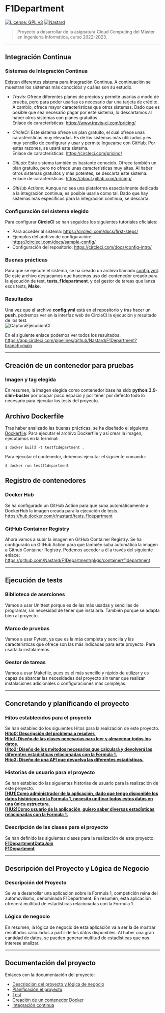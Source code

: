 # F1Department
[![License: GPL v3](https://img.shields.io/badge/License-GPLv3-blue.svg)](https://www.gnu.org/licenses/gpl-3.0)
[![Nastard](https://circleci.com/gh/Nastard/F1Department.svg?style=shield)](https://app.circleci.com/pipelines/github/Nastard/F1Department?branch=main)
>Proyecto a desarrollar de la asignatura Cloud Computing del Máster en Ingeniería Informática, curso 2022-2023.

---

## Integración Continua

### Sistemas de Integración Continua
Existen diferentes sistema para Integración Continua. A continuación se muestran los sistemas más conocidos y cuáles son su
estudio:
* *Travis*: Ofrece diferentes planes de precios y permite usarlas a modo de prueba, pero para poder usarlas es necesario dar una tarjeta de crédito. A cambio, ofrece mayor características que otros sistemas. Dado que es posible que sea necesario pagar por este sistema, lo descartamos al haber otros sistemas con planes gratuitos.\
Enlace de características: https://www.travis-ci.com/pricing/

* *CircleCI*: Este sistema ofrece un plan gratuito, el cual ofrece unas características muy elevadas. Es de los sistemas más utilizados y es muy sencillo de configurar y usar y permite loguearse con GitHub. Por estas razones, se usará este sistema.\
Enlace de características: https://circleci.com/pricing/

* *GitLab*: Este sistema también es bastante conocido. Ofrece también un plan gratuito, pero no ofrece unas características muy altas. Al haber otros sistemas gratuitos y más potentes, se descarta este sistema.\
Enlace de características: https://about.gitlab.com/pricing/

* *GitHub Actions*: Aunque no sea una plataforma especialmente dedicada a la integración continua, es posible usarla como tal. Dado que hay sistemas más específicos para la integración continua, se descarta.

### Configuración del sistema elegido
Para configurar **CircleCI** se han seguidos los siguientes tutoriales oficiales:
* Para acceder al sistema: https://circleci.com/docs/first-steps/
* Ejemplos del archivo de configuración: https://circleci.com/docs/sample-config/
* Configuración del repositorio: https://circleci.com/docs/config-intro/

### Buenas prácticas
Para que se ejecute el sistema, se ha creado un archivo llamado [config.yml](../../.circleci/config.yml). De este archivo destacamos que hacemos uso del contenedor creado para la ejecución de test, **tests_f1department**, y del gestor de tareas que lanza esos tests, **Make**.

### Resultados
Una vez que el archivo **config.yml** está en el repositorio y tras hacer un **push**, podremos ver en la interfaz web de CircleCI la ejecución y resultado de los test.\
![CapturaEjecucionCI](./img/ejecucionCI.png)

En el siguiente enlace podemos ver todos los resultados.\
https://app.circleci.com/pipelines/github/Nastard/F1Department?branch=main

---

## Creación de un contenedor para pruebas
### Imagen y tag elegida
En resumen, la imagen elegida como contenedor base ha sido **python:3.9-slim-buster** por ocupar poco espacio y por tener por defecto todo lo necesario para ejecutar los tests del proyecto.

## Archivo Dockerfile
Tras haber analizado las buenas prácticas, se ha diseñado el siguiente [Dockerfile](./Dockerfile):
Para ejecutar el archivo Dockerfile y así crear la imagen, ejecutamos en la terminal:
```
$ docker build -t testf1department .
```
Para ejecutar el contenedor, debemos ejecutar el siguiente comando:
```
$ docker run testf1department
```

## Registro de contenedores
### Docker Hub
Se ha configurado un GitHub Action para que suba automáticamente a DockerHub la imagen creada para la ejecución de tests.\
https://hub.docker.com/r/nastard/tests_f1department

### GitHub Container Registry
Ahora vamos a subir la imagen en GitHub Container Registry. Se ha configurado un GitHub Action para que también suba automática la imagen a Github Container Registry.
Podemos acceder a él a través del siguiente enlace:\
https://github.com/Nastard/F1Department/pkgs/container/f1department

---

## Ejecución de tests
### Biblioteca de aserciones
Vamos a usar Unittest porque es de las más usadas y sencillas de programar, sin necesidad de tener que instalarla. También porque se adapta bien al proyecto.

### Marco de pruebas
Vamos a usar Pytest, ya que es la más completa y sencilla y las características que ofrece son las más indicadas para este proyecto. Para usarla la instalaremos.

### Gestor de tareas
Vamos a usar Makefile, pues es el más sencillo y rápido de utilizar y es capaz de abarcar las necesidades del proyecto sin tener que realizar instalaciones adicionales o configuraciones más complejas.

---

## Concretando y planificando el proyecto
### Hitos establecidos para el proyecto
Se han establecido los siguientes Hitos para la realización de este proyecto.\
**[Hito0: Descripción del problema a resolver.](https://github.com/Nastard/F1Department/milestone/1)**\
**[Hito1: Diseño de las clases necesarias para leer y almacenar todos los datos.](https://github.com/Nastard/F1Department/milestone/2)**\
**[Hito2: Diseño de los métodos necesarios que calculará y devolverá las diferentes estadísticas relacionadas con la Formula 1.](https://github.com/Nastard/F1Department/milestone/3)**\
**[Hito3: Diseño de una API que devuelva las diferentes estadísticas.](https://github.com/Nastard/F1Department/milestone/4)**

### Historias de usuario para el proyecto
Se han establecido las siguientes historias de usuario para la realización de este proyecto.\
**[[HU1]Como administrador de la aplicación, dado que tengo disponible los datos históricos de la Formula 1, necesito unificar todos estos datos en una única estructura.](https://github.com/Nastard/F1Department/issues/4)**\
**[[HU2]Como usuario de la aplicación, quiero saber diversas estadísticas relacionadas con la Formula 1.](https://github.com/Nastard/F1Department/issues/5)**

### Descripción de las clases para el proyecto
Se han definido las siguientes clases para la realización de este proyecto.\
**[F1DepartmentDataJoin](./f1department/f1department_data_join.py)**\
**[F1Department](./f1department/f1department.py)**

---

## Descripción del Proyecto y Lógica de Negocio
### Descripción del Proyecto
Se va a desarrollar una aplicación sobre la Formula 1, competición reina del automovilismo, denominada F1Department. En resumen, esta aplicación ofrecerá multitud de estadísticas relacionadas con la Formula 1.

### Lógica de negocio
En resumen, la lógica de negocio de esta aplicación va a ser la de mostrar resultados calculados a partir de los datos disponibles. Al haber una gran cantidad de datos, se pueden generar multitud de estadísticas que nos interese analizar.

---

## Documentación del proyecto
Enlaces con la documentación del proyecto:
* [Descripción del proyecto y lógica de negocio](./docs/hito0/README.md)
* [Planificación el proyecto](./docs/hito1/README.md)
* [Test](./docs/hito2/README.md)
* [Creación de un contenedor Docker](./docs/hito3/README.md)
* [Integración continua](./docs/hito4/README.md)
